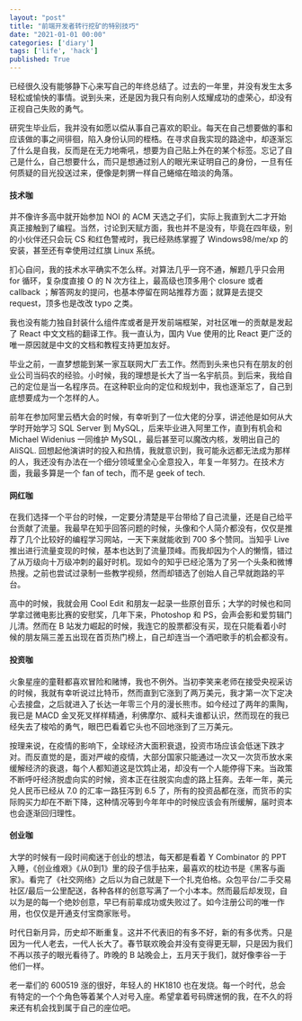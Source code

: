 ```yaml
---
layout: "post"
title: "前端开发者转行挖矿的特别技巧"
date: "2021-01-01 00:00"
categories: ['diary']
tags: ['life', 'hack']
published: True
---
```


已经很久没有能够静下心来写自己的年终总结了。过去的一年里，并没有发生太多轻松或愉快的事情。说到头来，还是因为我只有向别人炫耀成功的虚荣心，却没有正视自己失败的勇气。

<!--more-->

研究生毕业后，我并没有如愿以偿从事自己喜欢的职业。每天在自己想要做的事和应该做的事之间徘徊，陷入身份认同的桎梏。在寻求自我实现的路途中，却逐渐忘了什么是自我，反而是在无力地嘶吼，想要为自己贴上外在的某个标签。忘记了自己是什么，自己想要什么，而只是想通过别人的眼光来证明自己的身份，一旦有任何质疑的目光投送过来，便像是刺猬一样自己蜷缩在暗淡的角落。

#### 技术咖

并不像许多高中就开始参加 NOI 的 ACM 天选之子们，实际上我直到大二才开始真正接触到了编程。当然，讨论到天赋方面，我也并不是没有，毕竟在四年级，别的小伙伴还只会玩 CS 和红色警戒时，我已经熟练掌握了 Windows98/me/xp 的安装，甚至还有幸使用过红旗 Linux 系统。

扪心自问，我的技术水平确实不怎么样。对算法几乎一窍不通，解题几乎只会用 for 循环，复杂度直接 O 的 N 次方往上，最高级也顶多用个 closure 或者 callback ；解答网友的提问，也基本停留在网站推荐方面；就算是去提交 request，顶多也是改改 typo 之类。

我也没有能力独自封装什么组件库或者是开发前端框架，对社区唯一的贡献是发起了 React 中文文档的翻译工作。我一直认为，国内 Vue 使用的比 React 更广泛的唯一原因就是中文的文档和教程支持更加友好。

毕业之前，一直梦想能到某一家互联网大厂去工作。然而到头来也只有在朋友的创业公司当码农的经验。小时候，我的理想是长大了当一名宇航员。到后来，我给自己的定位是当一名程序员。在这种职业向的定位和规划中，我也逐渐忘了，自己到底想要成为一个怎样的人。

前年在参加阿里云栖大会的时候，有幸听到了一位大佬的分享，讲述他是如何从大学时开始学习 SQL Server 到 MySQL，后来毕业进入阿里工作，直到有机会和 Michael Widenius 一同维护 MySQL，最后甚至可以魔改内核，发明出自己的 AliSQL. 回想起他演讲时的投入和热情，我就意识到，我可能永远都无法成为那样的人，我还没有办法在一个细分领域里全心全意投入，年复一年努力。在技术方面，我最多算是一个 fan of tech，而不是 geek of tech.
#### 网红咖

在我们选择一个平台的时候，一定要分清楚是平台带给了自己流量，还是自己给平台贡献了流量。我最早在知乎回答问题的时候，头像和个人简介都没有，仅仅是推荐了几个比较好的编程学习网站，一天下来就能收到 700 多个赞同。当知乎 Live 推出进行流量变现的时候，基本也达到了流量顶峰。而我却因为个人的懒惰，错过了从万级向十万级冲刺的最好时机。现如今的知乎已经沦落为了另一个头条和微博热搜。之前也尝试过录制一些教学视频，然而却错选了创始人自己早就跑路的平台。

高中的时候，我就会用 Cool Edit 和朋友一起录一些原创音乐；大学的时候也和同学拿过微电影比赛的安慰奖，几年下来，Photoshop 和 PS，会声会影和爱剪辑门儿清。然而在 B 站发力崛起的时候，我连它的股票都没有买，现在只能看着小时候的朋友隔三差五出现在首页热门榜上，自己却连当一个酒吧歌手的机会都没有。

#### 投资咖

火象星座的童鞋都喜欢冒险和赌博，我也不例外。当初李笑来老师在接受央视采访的时候，我就有幸听说过比特币，然而直到它涨到了两万美元，我才第一次下定决心去接盘，之后就进入了长达一年零三个月的漫长熊市。如今经过了两年的熏陶，我已是 MACD 金叉死叉样样精通，利佛摩尔、威科夫谁都认识，然而现在的我已经失去了梭哈的勇气，眼巴巴看着它头也不回地涨到了三万美元。

按理来说，在疫情的影响下，全球经济大面积衰退，投资市场应该会低迷下跌才对。而反直觉的是，面对严峻的疫情，大部分国家只能通过一次又一次货币放水来缓解经济的衰退，每个人都知道这是饮鸩止渴，却没有一个人能停得下来。当政策不断呼吁经济脱虚向实的时候，资本正在往脱实向虚的路上狂奔。去年一年，美元兑人民币已经从 7.0 的汇率一路狂泻到 6.5 了，所有的投资品都在涨，而货币的实际购买力却在不断下降，这种情况等到今年年中的时候应该会有所缓解，届时资本也会逐渐回归理性。

#### 创业咖

大学的时候有一段时间痴迷于创业的想法，每天都是看着 Y Combinator 的 PPT 入睡，《创业维艰》《从0到1》里的段子信手拈来，最喜欢的枕边书是《黑客与画家》。看完了《社交网络》之后以为自己就是下一个扎克伯格。众包平台/二手交易社区/最后一公里配送，各种各样的创意写满了一个小本本。然而最后却发现，自以为是的每一个绝妙创意，早已有前辈成功或失败过了。如今注册公司的唯一作用，也仅仅是开通支付宝商家账号。

时代日新月异，历史却不断重复。这并不代表旧的有多不好，新的有多优秀。只是因为一代人老去，一代人长大了。春节联欢晚会并没有变得更无聊，只是因为我们不再以孩子的眼光看待了。昨晚的 B 站晚会上，五月天于我们，就好像李谷一于他们一样。

老一辈们的 600519 涨的很好，年轻人的 HK1810 也在发烧。每一个时代，总会有特定的一个个角色等着某个人对号入座。希望拿着号码牌迷惘的我，在不久的将来还有机会找到属于自己的座位吧。
